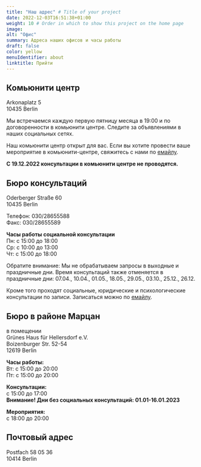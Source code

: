 ```yaml
---
title: "Наш адрес" # Title of your project
date: 2022-12-03T16:51:38+01:00
weight: 10 # Order in which to show this project on the home page
image: 
alt: "Офис"
summary: Адреса наших офисов и часы работы
draft: false
color: yellow
menuIdentifier: about
linktitle: Прийти
---
```


## Комьюнити центр ##

Arkonaplatz 5 \
10435 Berlin

Мы встречаемся каждую первую пятницу месяца в 19:00 и по договоренности в комьюнити центре. Следите за объявлениями в наших социальных сетях.

Наш комьюнити центр открыт для вас. Если вы хотите провести ваше мероприятие в комьюнити-центре, свяжитесь с нами по [емайлу](mailto:info@quarteera.de). 

**С 19.12.2022 консультации в комьюнити центре не проводятся.**

## Бюро консультаций ##

Oderberger Straße 60 \
10435 Berlin

Телефон: 030/28655588 \
Факс: 030/28655589

**Часы работы социальной консультации** \
Пн: с 15:00 до 18:00 \
Ср: с 10:00 до 13:00 \
Чт: с 15:00 до 18:00

Обратите внимание: Мы не обрабатываем запросы в выходные и праздничные дни. Время консультаций также отменяется в праздничные дни: 07.04., 10.04., 01.05., 18.05., 29.05., 03.10., 25.12., 26.12. 

Кроме того проходят социальные, юридические и психологические консультации по записи. Записаться можно по [емайлу](mailto:help@quarteera.de). 

## Бюро в районе Марцан ##

в помещении \
Grünes Haus für Hellersdorf e.V. \
Boizenburger Str. 52-54 \
12619 Berlin

**Часы работы:** \
Вт: с 15:00 до 20:00 \
Пт: с 15:00 до 20:00

**Консультации:**  \
с 15:00 до 17:00 \
**Внимание! Дни без социальных консультаций: 01.01-16.01.2023**

**Мероприятия:** \
с 18:00 до 20:00

## Почтовый адрес ##

Postfach 58 05 36 \
10414 Berlin